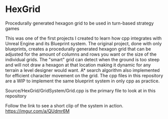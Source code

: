 # HexGrid
Procedurally generated hexagon grid to be used in turn-based strategy games

This was one of the first projects I created to learn how cpp integrates with Unreal Engine and its Blueprint system. The original project, done with only blueprints, creates a procedurally generated hexagon grid that can be adjusted for the amount of columns and rows you want or the size of the individual grids. The "smart" grid can detect when the ground is too steep and will not draw a hexagon at that location making it dynamic for any terrain a level designer would want. A* search algorithm also implemented for efficient character movement on the grid. The cpp files in this repository are a WIP to implement the same blueprint system in only cpp as practice.


Source/HexGrid/GridSystem/Grid.cpp is the primary file to look at in this repository

Follow the link to see a short clip of the system in action.
https://imgur.com/a/QUdmr6M
